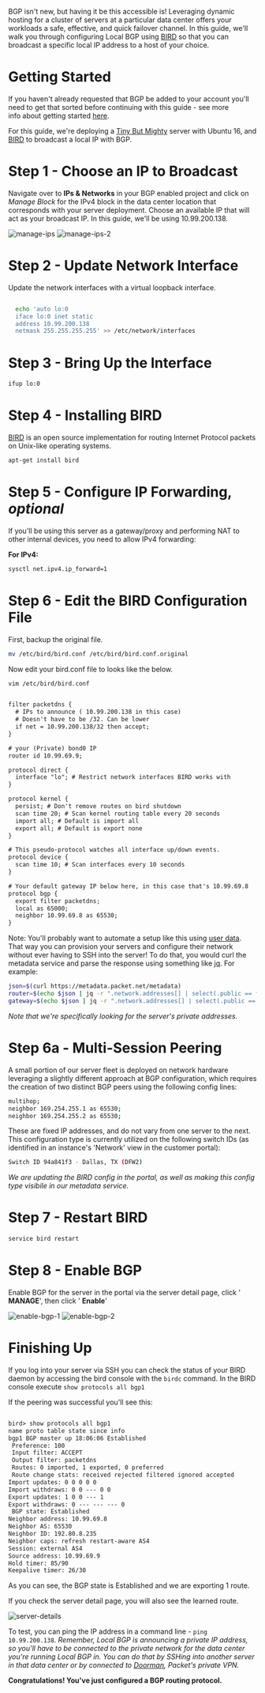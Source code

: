 <!-- <meta>
{
    "title":"Route BGP with BIRD",
    "description":"Route BGP with BIRD on Packet",
    "tag":["Route BGP", "BIRD"],
    "seo-title": "Route BGP with BIRD - Packet Technical Guides",
    "seo-description": "Route BGP with BIRD on Packet",
    "og-title": "Route BGP with BIRD",
    "og-description":"Route BGP with BIRD on Packet"  
}
</meta> -->

BGP isn't new, but having it be this accessible is! Leveraging dynamic hosting for a cluster of servers at a particular data center offers your workloads a safe, effective, and quick failover channel. In this guide, we'll walk you through configuring Local BGP using [BIRD](http://bird.network.cz/) so that you can broadcast a specific local IP address to a host of your choice.

# Getting Started

If you haven't already requested that BGP be added to your account you'll need to get that sorted before continuing with this guide - see more info about getting started [here](https://www.packet.com/developers/docs/network/advanced/local-and-global-bgp).

For this guide, we're deploying a [Tiny But Mighty](https://www.packet.net/cloud/servers/t1-small/) server with Ubuntu 16, and [BIRD](https://bird.network.cz/) to broadcast a local IP with BGP.

# Step 1 - Choose an IP to Broadcast

Navigate over to **IPs & Networks** in your BGP enabled project and click on _Manage Block_ for the IPv4 block in the data center location that corresponds with your server deployment. Choose an available IP that will act as your broadcast IP. In this guide, we'll be using 10.99.200.138.

![manage-ips](/images/route-bgp-with-bird/manage-ips-new.png)
![manage-ips-2](/images/route-bgp-with-bird/manage-ips-2-new.png)

# Step 2 - Update Network Interface

Update the network interfaces with a virtual loopback interface.

```bash

  echo 'auto lo:0
  iface lo:0 inet static
  address 10.99.200.138
  netmask 255.255.255.255' >> /etc/network/interfaces
```

# Step 3 - Bring Up the Interface

```bash
ifup lo:0
```

# Step 4 - Installing BIRD

[BIRD](http://bird.network.cz/) is an open source implementation for routing Internet Protocol packets on Unix-like operating systems. 

```bash
apt-get install bird
```

# Step 5 - Configure IP Forwarding, _optional_

If you'll be using this server as a gateway/proxy and performing NAT to other internal devices, you need to allow IPv4 forwarding:

**For IPv4:**

```bash
sysctl net.ipv4.ip_forward=1
```

# Step 6 - Edit the BIRD Configuration File

First, backup the original file.

```bash
mv /etc/bird/bird.conf /etc/bird/bird.conf.original
```
Now edit your bird.conf file to looks like the below.

```bash
vim /etc/bird/bird.conf
```

```default

filter packetdns {
  # IPs to announce ( 10.99.200.138 in this case)
  # Doesn't have to be /32. Can be lower
  if net = 10.99.200.138/32 then accept;
}

# your (Private) bond0 IP
router id 10.99.69.9;

protocol direct {
  interface "lo"; # Restrict network interfaces BIRD works with
}

protocol kernel {
  persist; # Don't remove routes on bird shutdown
  scan time 20; # Scan kernel routing table every 20 seconds
  import all; # Default is import all
  export all; # Default is export none
}

# This pseudo-protocol watches all interface up/down events.
protocol device {
  scan time 10; # Scan interfaces every 10 seconds
}

# Your default gateway IP below here, in this case that's 10.99.69.8
protocol bgp {
  export filter packetdns;
  local as 65000;
  neighbor 10.99.69.8 as 65530;
}
```

Note: You'll probably want to automate a setup like this using [user data](https://support.packet.com/kb/articles/user-data). That way you can provision your servers and configure their network without ever having to SSH into the server! To do that, you would curl the metadata service and parse the response using something like [jq](https://stedolan.github.io/jq/download/). For example:

```bash
json=$(curl https://metadata.packet.net/metadata)
router=$(echo $json | jq -r ".network.addresses[] | select(.public == false) | .address")
gateway=$(echo $json | jq -r ".network.addresses[] | select(.public == false) | .gateway")
```

_Note that we're specifically looking for the server's private addresses._

# Step 6a - Multi-Session Peering

A small portion of our server fleet is deployed on network hardware leveraging a slightly different approach at BGP configuration, which requires the creation of two distinct BGP peers using the following config lines:

```bash
multihop;
neighbor 169.254.255.1 as 65530;
neighbor 169.254.255.2 as 65530;
```
These are fixed IP addresses, and do not vary from one server to the next.  This configuration type is currently utilized on the following switch IDs (as identified in an instance's 'Network' view in the customer portal):

```bash
Switch ID 94a841f3 - Dallas, TX (DFW2)
```

_We are updating the BIRD config in the portal, as well as making this config type visibile in our metadata service._

# Step 7 - Restart BIRD

```bash
service bird restart
```

# Step 8 - Enable BGP

Enable BGP for the server in the portal via the server detail page, click ' **MANAGE**', then click ' **Enable**'

![enable-bgp-1](/images/route-bgp-with-bird/enable-bgp-1.png)
![enable-bgp-2](/images/route-bgp-with-bird/enable-bgp-2.png)

# Finishing Up

If you log into your server via SSH you can check the status of your BIRD daemon by accessing the bird console with the `birdc` command. In the BIRD console execute `show protocols all bgp1`

If the peering was successful you'll see this:

```default

bird> show protocols all bgp1
name proto table state since info
bgp1 BGP master up 18:06:06 Established
 Preference: 100
 Input filter: ACCEPT
 Output filter: packetdns
 Routes: 0 imported, 1 exported, 0 preferred
 Route change stats: received rejected filtered ignored accepted
Import updates: 0 0 0 0 0
Import withdraws: 0 0 --- 0 0
Export updates: 1 0 0 --- 1
Export withdraws: 0 --- --- --- 0
 BGP state: Established
Neighbor address: 10.99.69.8
Neighbor AS: 65530
Neighbor ID: 192.80.8.235
Neighbor caps: refresh restart-aware AS4
Session: external AS4
Source address: 10.99.69.9
Hold timer: 85/90
Keepalive timer: 26/30
```

As you can see, the BGP state is Established and we are exporting 1 route.

If you check the server detail page, you will also see the learned route.

![server-details](/images/route-bgp-with-bird/server-details-new.png)

To test, you can ping the IP address in a command line - `ping 10.99.200.138`. _Remember, Local BGP is announcing a private IP address, so you'll have to be connected to the private network for the data center you're running Local BGP in. You can do that by SSHing into another server in that data center or by connected to [Doorman](https://www.packet.com/developers/docs/network/basic/doorman), Packet's private VPN._

**Congratulations! You've just configured a BGP routing protocol.**
